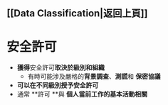 ## [[Data Classification|返回上頁]]
# 安全許可
- **獲得**安全許可**取決於級別和組織**
	- 有時可能涉及嚴格的**背景調查**、**測謊**和 **保密協議**
- **可以在不同級別授予安全許可**
- 通常 **許可 **與 **個人當前工作的基本活動相關** 